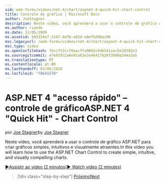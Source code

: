 ```yaml
---
uid: web-forms/videos/net-4/chart/aspnet-4-quick-hit-chart-control
title: Controle de gráfico | Microsoft Docs
author: JoeStagner
description: Neste vídeo, você aprenderá a usar o controle de gráfico ASP.NET para criar gráficos simples, intuitivos e visualmente atraentes.
ms.author: riande
ms.date: 11/05/2009
ms.assetid: b93334e7-2167-4efb-a92d-e0ef5d98ac06
msc.legacyurl: /web-forms/videos/net-4/chart/aspnet-4-quick-hit-chart-control
msc.type: video
ms.openlocfilehash: 7bccf52ccf0aacffa90d3c6db541cec5e20582e3
ms.sourcegitcommit: e7e91932a6e91a63e2e46417626f39d6b244a3ab
ms.translationtype: MT
ms.contentlocale: pt-BR
ms.lasthandoff: 03/06/2020
ms.locfileid: "78641578"
---
```

# <a name="aspnet-4-quick-hit---chart-control"></a><span data-ttu-id="3bd19-103">ASP.NET 4 "acesso rápido" – controle de gráfico</span><span class="sxs-lookup"><span data-stu-id="3bd19-103">ASP.NET 4 "Quick Hit" - Chart Control</span></span>

<span data-ttu-id="3bd19-104">por [Joe Stagner](https://github.com/JoeStagner)</span><span class="sxs-lookup"><span data-stu-id="3bd19-104">by [Joe Stagner](https://github.com/JoeStagner)</span></span>

<span data-ttu-id="3bd19-105">Neste vídeo, você aprenderá a usar o controle de gráfico ASP.NET para criar gráficos simples, intuitivos e visualmente atraentes.</span><span class="sxs-lookup"><span data-stu-id="3bd19-105">In this video you will learn how to use the ASP.NET Chart Control to create simple, intuitive, and visually compelling charts.</span></span> 

[<span data-ttu-id="3bd19-106">&#9654;Assistir ao vídeo (2 minutos)</span><span class="sxs-lookup"><span data-stu-id="3bd19-106">&#9654; Watch video (2 minutes)</span></span>](https://channel9.msdn.com/Blogs/ASP-NET-Site-Videos/aspnet-4-quick-hit-chart-control)

> [!div class="step-by-step"]
> [<span data-ttu-id="3bd19-107">Próximo</span><span class="sxs-lookup"><span data-stu-id="3bd19-107">Next</span></span>](aspnet-4-how-do-i-introducing-the-new-chart-control-in-visual-studio-2010.md)
